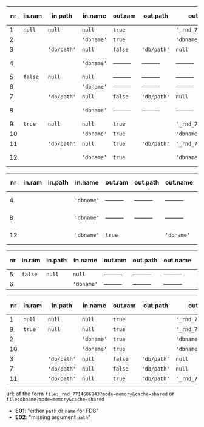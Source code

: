 


|  nr |  in.ram |   in.path   |  in.name   | out.ram |   out.path  |       out.name      | out.persistency | out.error | same as  |
| --- | ------- | ----------- | ---------- | ------- | ----------- | ------------------- | --------------- | --------- | -------- |
|   1 | `null`  | `null`      | `null`     | `true`  |             | `'_rnd_7714686943'` | none            | ———       | 1, 9     |
|   2 |         |             | `'dbname'` | `true`  |             | `'dbname'`          | none            | ———       | 2, 10    |
|   3 |         | `'db/path'` | `null`     | `false` | `'db/path'` | `null`              | continuous      | ———       | 3, 7     |
|   4 |         |             | `'dbname'` | ———     | ———         | ———                 | ———             | **E01**   | 4, 8, 12 |
|   5 | `false` | `null`      | `null`     | ———     | ———         | ———                 | ———             | **E02**   | 5, 6     |
|   6 |         |             | `'dbname'` | ———     | ———         | ———                 | ———             | **E02**   | 5, 6     |
|   7 |         | `'db/path'` | `null`     | `false` | `'db/path'` | `null`              | continuous      | ———       | 3, 7     |
|   8 |         |             | `'dbname'` | ———     | ———         | ———                 | ———             | **E01**   | 4, 8, 12 |
|   9 | `true`  | `null`      | `null`     | `true`  |             | `'_rnd_7714686943'` | none            | ———       | 1, 9     |
|  10 |         |             | `'dbname'` | `true`  |             | `'dbname'`          | none            | ———       | 2, 10    |
|  11 |         | `'db/path'` | `null`     | `true`  | `'db/path'` | `'_rnd_7714686943'` | eventual        | ———       | ———      |
|  12 |         |             | `'dbname'` | `true`  |             | `'dbname'`          | none            | **E01**   | 4, 8, 12 |

|  nr |  in.ram |   in.path   |  in.name   | out.ram |   out.path  |       out.name      | out.persistency | out.error | same as  |
| --- | ------- | ----------- | ---------- | ------- | ----------- | ------------------- | --------------- | --------- | -------- |
|   4 |         |             | `'dbname'` | ———     | ———         | ———                 | ———             | **E01**   | 4, 8, 12 |
|   8 |         |             | `'dbname'` | ———     | ———         | ———                 | ———             | **E01**   | 4, 8, 12 |
|  12 |         |             | `'dbname'` | `true`  |             | `'dbname'`          | none            | **E01**   | 4, 8, 12 |


|  nr |  in.ram |   in.path   |  in.name   | out.ram |   out.path  |       out.name      | out.persistency | out.error | same as  |
| --- | ------- | ----------- | ---------- | ------- | ----------- | ------------------- | --------------- | --------- | -------- |
|   5 | `false` | `null`      | `null`     | ———     | ———         | ———                 | ———             | **E02**   | 5, 6     |
|   6 |         |             | `'dbname'` | ———     | ———         | ———                 | ———             | **E02**   | 5, 6     |


|  nr |  in.ram |   in.path   |  in.name   | out.ram |   out.path  |       out.name      | out.persistency | out.error | same as  |
| --- | ------- | ----------- | ---------- | ------- | ----------- | ------------------- | --------------- | --------- | -------- |
|   1 | `null`  | `null`      | `null`     | `true`  |             | `'_rnd_7714686943'` | none            | ———       | 1, 9     |
|   9 | `true`  | `null`      | `null`     | `true`  |             | `'_rnd_7714686943'` | none            | ———       | 1, 9     |
|   2 |         |             | `'dbname'` | `true`  |             | `'dbname'`          | none            | ———       | 2, 10    |
|  10 |         |             | `'dbname'` | `true`  |             | `'dbname'`          | none            | ———       | 2, 10    |
|   3 |         | `'db/path'` | `null`     | `false` | `'db/path'` | `null`              | continuous      | ———       | 3, 7     |
|   7 |         | `'db/path'` | `null`     | `false` | `'db/path'` | `null`              | continuous      | ———       | 3, 7     |
|  11 |         | `'db/path'` | `null`     | `true`  | `'db/path'` | `'_rnd_7714686943'` | eventual        | ———       | ———      |


url: of the form `file:_rnd_7714686943?mode=memory&cache=shared` or `file:dbname?mode=memory&cache=shared`

* **E01**: "either `path` or `name` for FDB"
* **E02**: "missing argument `path`"
